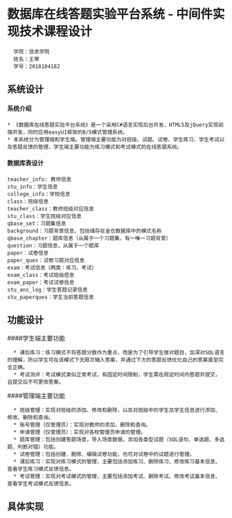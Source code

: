 数据库在线答题实验平台系统 - 中间件实现技术课程设计
==============
      学院：信息学院
      姓名：王寒
      学号：2018104182

系统设计
----
#### 系统介绍

    * 《数据库在线答题实验平台系统》是一个采用C#语言实现后台开发，HTML5及jQuery实现前端开发，同时应用easyUI框架的B/S模式管理系统。
    * 本系统分为管理端和学生端。管理端主要功能为对班级、试题、试卷、学生练习、学生考试以及答题反馈的管理，学生端主要功能为练习模式和考试模式的在线答题系统。
#### 数据库表设计

    teacher_info: 教师信息
    stu_info：学生信息
    college_info：学校信息
    class：班级信息
    teacher_class：教师班级对应信息
    stu_class：学生班级对应信息
    qbase_set：习题集信息
    background：习题背景信息，包括储存在金仓数据库中的模式名称
    qbase_chapter：题库信息（从属于一个习题集，有一唯一习题背景）
    question：习题信息，从属于一个题库
    paper：试卷信息
    paper_ques：试卷习题对应信息
    exam：考试信息（两类：练习、考试）
    exam_class：考试班级信息
    exam_paper：考试试卷信息
    stu_ans_log：学生答题记录信息
    stu_paperques：学生当前答题信息
    
功能设计
-----
####学生端主要功能

      * 课后练习：练习模式不将答题分数作为重点，而是为了引导学生做对题目，加深对SQL语言的理解，所以学生可在该模式下无限次输入答案，并通过下方的答题反馈优化自己的答案直至完全正确。
      * 考试测评：考试模式类似正常考试，有固定时间限制，学生需在规定时间内答题并提交，且提交后不可更改答案。

####管理端主要功能

      * 班级管理：实现对班级的添加、修改和删除，以及对班级中的学生及学生信息进行添加、修改、删除和查询。
      * 账号管理（仅管理员）：实现对教师的添加、删除和查询。
      * 申请管理（仅管理员）：实现对各校管理员申请的管理。
      * 题库管理：包括创建答题场景，导入场景数据，添加各类型试题（SQL语句、单选题、多选题、判断对错）功能。
      * 试卷管理：包括创建、删除、编辑试卷功能，也可对试卷中的试题进行管理。
      * 课后练习：实现对练习模式的管理，主要包括添加练习、删除练习、修改练习基本信息、查看学生练习模式反馈信息。
      * 考试管理：实现对考试模式的管理，主要包括添加考试、删除考试、修改考试基本信息、查看学生考试模式反馈信息。
具体实现
----

